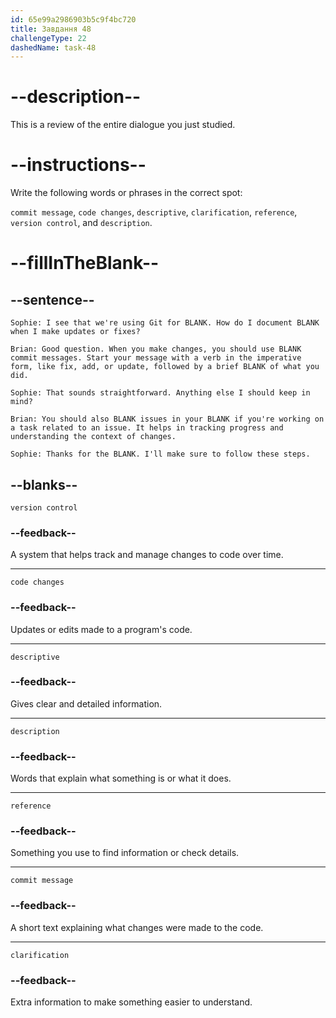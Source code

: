 ```yaml
---
id: 65e99a2986903b5c9f4bc720
title: Завдання 48
challengeType: 22
dashedName: task-48
---
```


<!-- REVIEW -->

# --description--

This is a review of the entire dialogue you just studied.

# --instructions--

Write the following words or phrases in the correct spot:

`commit message`, `code changes`, `descriptive`, `clarification`, `reference`, `version control`, and `description`.

# --fillInTheBlank--

## --sentence--

`Sophie: I see that we're using Git for BLANK. How do I document BLANK when I make updates or fixes?`

`Brian: Good question. When you make changes, you should use BLANK commit messages. Start your message with a verb in the imperative form, like fix, add, or update, followed by a brief BLANK of what you did.`

`Sophie: That sounds straightforward. Anything else I should keep in mind?`

`Brian: You should also BLANK issues in your BLANK if you're working on a task related to an issue. It helps in tracking progress and understanding the context of changes.`

`Sophie: Thanks for the BLANK. I'll make sure to follow these steps.`

## --blanks--

`version control`

### --feedback--

A system that helps track and manage changes to code over time.

---

`code changes`

### --feedback--

Updates or edits made to a program's code.

---

`descriptive`

### --feedback--

Gives clear and detailed information.

---

`description`

### --feedback--

Words that explain what something is or what it does.

---

`reference`

### --feedback--

Something you use to find information or check details.

---

`commit message`

### --feedback--

A short text explaining what changes were made to the code.

---

`clarification`

### --feedback--

Extra information to make something easier to understand.
